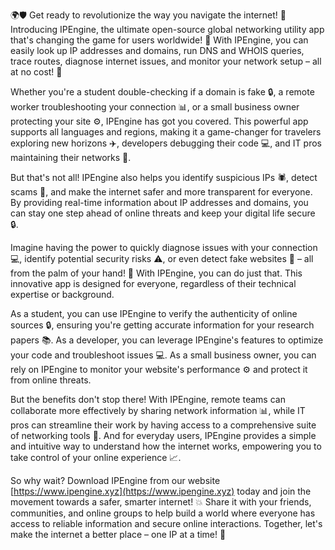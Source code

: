 🌍🛡️ Get ready to revolutionize the way you navigate the internet! 🚀 Introducing IPEngine, the ultimate open-source global networking utility app that's changing the game for users worldwide! 📡 With IPEngine, you can easily look up IP addresses and domains, run DNS and WHOIS queries, trace routes, diagnose internet issues, and monitor your network setup – all at no cost! 💸

Whether you're a student double-checking if a domain is fake 🔒, a remote worker troubleshooting your connection 📊, or a small business owner protecting your site ⚙️, IPEngine has got you covered. This powerful app supports all languages and regions, making it a game-changer for travelers exploring new horizons ✈️, developers debugging their code 💻, and IT pros maintaining their networks 🔧.

But that's not all! IPEngine also helps you identify suspicious IPs 🕷️, detect scams 🚫, and make the internet safer and more transparent for everyone. By providing real-time information about IP addresses and domains, you can stay one step ahead of online threats and keep your digital life secure 🔒.

Imagine having the power to quickly diagnose issues with your connection 💻, identify potential security risks ⚠️, or even detect fake websites 👀 – all from the palm of your hand! 📱 With IPEngine, you can do just that. This innovative app is designed for everyone, regardless of their technical expertise or background.

As a student, you can use IPEngine to verify the authenticity of online sources 🔒, ensuring you're getting accurate information for your research papers 📚. As a developer, you can leverage IPEngine's features to optimize your code and troubleshoot issues 💻. As a small business owner, you can rely on IPEngine to monitor your website's performance ⚙️ and protect it from online threats.

But the benefits don't stop there! With IPEngine, remote teams can collaborate more effectively by sharing network information 📊, while IT pros can streamline their work by having access to a comprehensive suite of networking tools 🔧. And for everyday users, IPEngine provides a simple and intuitive way to understand how the internet works, empowering you to take control of your online experience 📈.

So why wait? Download IPEngine from our website [https://www.ipengine.xyz](https://www.ipengine.xyz) today and join the movement towards a safer, smarter internet! 💥 Share it with your friends, communities, and online groups to help build a world where everyone has access to reliable information and secure online interactions. Together, let's make the internet a better place – one IP at a time! 🌈